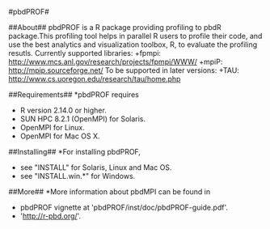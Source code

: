 #pbdPROF#

##About##
pbdPROF is a R package providing profiling to pbdR package.This profiling tool
helps in parallel R users to profile their code, and use the best analytics and
visualization toolbox, R, to evaluate the profiling resutls.
Currently supported libraries:
 +fpmpi: http://www.mcs.anl.gov/research/projects/fpmpi/WWW/
 +mpiP: http://mpip.sourceforge.net/
To be supported in later versions:
 +TAU: http://www.cs.uoregon.edu/research/tau/home.php

##Requirements##
*pbdPROF requires
  + R version 2.14.0 or higher.
  + SUN HPC 8.2.1 (OpenMPI) for Solaris.
  + OpenMPI for Linux.
  + OpenMPI for Mac OS X.

##Installing##
*For installing pbdPROF, 
  + see "INSTALL" for Solaris, Linux and Mac OS.
  + see "INSTALL.win.*" for Windows.

##More##
*More information about pbdMPI can be found in
  + pbdPROF vignette at 'pbdPROF/inst/doc/pbdPROF-guide.pdf'.
  + 'http://r-pbd.org/'.
